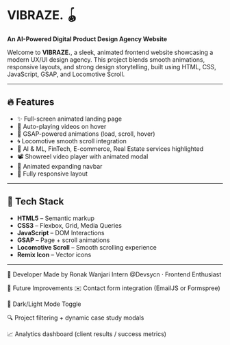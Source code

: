 # VIBRAZE. 🪀  
**An AI-Powered Digital Product Design Agency Website**

Welcome to **VIBRAZE.**, a sleek, animated frontend website showcasing a modern UX/UI design agency. This project blends smooth animations, responsive layouts, and strong design storytelling, built using HTML, CSS, JavaScript, GSAP, and Locomotive Scroll.

---

## 🔥 Features

- ✨ Full-screen animated landing page
- 🎥 Auto-playing videos on hover
- 🔮 GSAP-powered animations (load, scroll, hover)
- 🌀 Locomotive smooth scroll integration
- 🧠 AI & ML, FinTech, E-commerce, Real Estate services highlighted
- 📽️ Showreel video player with animated modal
- 💬 Animated expanding navbar
- 📱 Fully responsive layout

---

## 📂 Tech Stack

- **HTML5** – Semantic markup
- **CSS3** – Flexbox, Grid, Media Queries
- **JavaScript** – DOM Interactions
- **GSAP** – Page + scroll animations
- **Locomotive Scroll** – Smooth scrolling experience
- **Remix Icon** – Vector icons

---

🤖 Developer
Made by Ronak Wanjari
Intern @Devsycn · Frontend Enthusiast

📌 Future Improvements
✉️ Contact form integration (EmailJS or Formspree)

🌙 Dark/Light Mode Toggle

🔍 Project filtering + dynamic case study modals

📈 Analytics dashboard (client results / success metrics)
